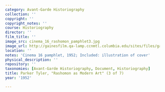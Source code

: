 ```yaml
---
category: Avant-Garde Historiography
collection: ''
copyright: ''
copyright_notes: ''
course: Historiography
director: ''
film_title: ''
image_src: cinema_16_rashomon_pamphlet3.jpg
image_url: http://gainesfilm.qa-lamp.ccnmtl.columbia.edu/sites/files/gainesfilm/images/cinema_16_rashomon_pamphlet3.jpg
location: ''
notes: 'Cinema 16 pamphlet, 1952; Included: illustration of cover'
physical_description: ''
repository: ''
taxonomies: [Avant-Garde Historiography, Document, Historiography]
title: Parker Tyler, "Rashomon as Modern Art" (3 of 7)
year: '1952'

---
```

